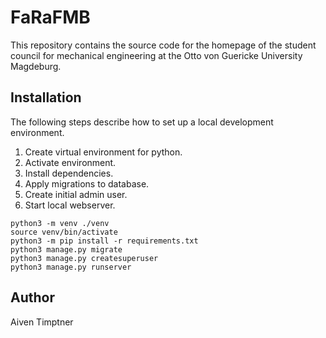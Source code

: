 # FaRaFMB

This repository contains the source code for the homepage of the student 
council for mechanical engineering at the Otto von Guericke University 
Magdeburg.

## Installation

The following steps describe how to set up a local development environment.

1. Create virtual environment for python.
2. Activate environment.
3. Install dependencies.
4. Apply migrations to database.
5. Create initial admin user.
6. Start local webserver.

```commandline
python3 -m venv ./venv
source venv/bin/activate
python3 -m pip install -r requirements.txt
python3 manage.py migrate
python3 manage.py createsuperuser
python3 manage.py runserver
```

## Author

Aiven Timptner
